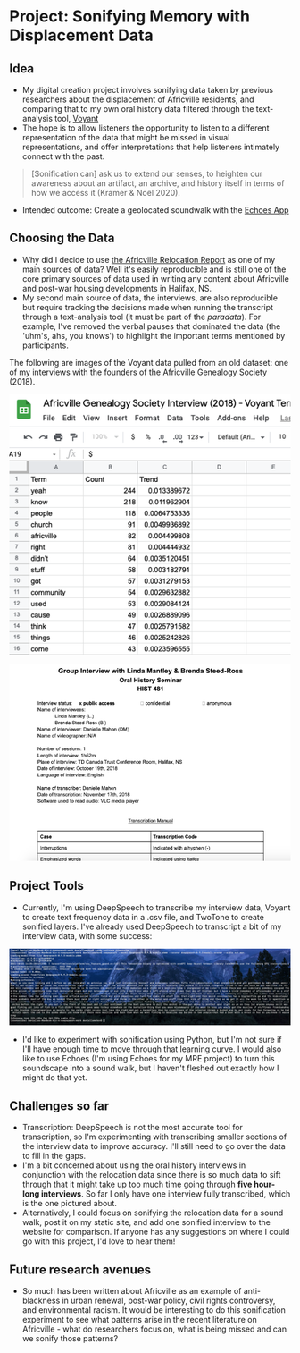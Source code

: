 # Project: Sonifying Memory with Displacement Data 

## Idea

+ My digital creation project involves sonifying data taken by previous researchers about the displacement of Africville residents, and comparing that to my own oral history data filtered through the text-analysis tool, [Voyant](https://voyant-tools.org/?corpus=6d5d54eebc6cba72029f7e417e191edf)
+ The hope is to allow listeners the opportunity to listen to a different representation of the data that might be missed in visual representations, and offer interpretations that help listeners intimately connect with the past.
> [Sonification can] ask us to extend our senses, to heighten our awareness about an artifact, an archive, and history itself in terms of how we access it (Kramer & Noël 2020). 
+ Intended outcome: Create a geolocated soundwalk with the [Echoes App](https://echoes.xyz/)

## Choosing the Data
+ Why did I decide to use [the Africville Relocation Report](https://dalspace.library.dal.ca/handle/10222/55960) as one of my main sources of data? Well it's easily reproducible and is still one of the core primary sources of data used in writing any content about Africville and post-war housing developments in Halifax, NS.
+ My second main source of data, the interviews, are also reproducible but require tracking the decisions made when running the transcript through a text-analysis tool (it must be part of the *paradata*). For example, I've removed the verbal pauses that dominated the data (the 'uhm's, ahs, you knows') to highlight the important terms mentioned by participants. 

The following are images of the Voyant data pulled from an old dataset: one of my interviews with the founders of the Africville Genealogy Society (2018).

![Voyant](Africville-Voyant-Data.png)

![AGS](AGS-Interview.png)

## Project Tools

+ Currently, I'm using DeepSpeech to transcribe my interview data, Voyant to create text frequency data in a .csv file, and TwoTone to create sonified layers. I've already used DeepSpeech to transcript a bit of my interview data, with some success:

![DeepSpeech](deepspeech-interview-transcribe.png)

+ I'd like to experiment with sonification using Python, but I'm not sure if I'll have enough time to move through that learning curve. I would also like to use Echoes (I'm using Echoes for my MRE project) to turn this soundscape into a sound walk, but I haven't fleshed out exactly how I might do that yet.

## Challenges so far

+ Transcription: DeepSpeech is not the most accurate tool for transcription, so I'm experimenting with transcribing smaller sections of the interview data to improve accuracy. I'll still need to go over the data to fill in the gaps.
+ I'm a bit concerned about using the oral history interviews in conjunction with the relocation data since there is so much data to sift through that it might take up too much time going through **five hour-long interviews**. So far I only have one interview fully transcribed, which is the one pictured about.
+ Alternatively, I could focus on sonifying the relocation data for a sound walk, post it on my static site, and add one sonified interview to the website for comparison. If anyone has any suggestions on where I could go with this project, I'd love to hear them!

## Future research avenues
+ So much has been written about Africville as an example of anti-blackness in urban renewal, post-war policy, civil rights controversy, and environmental racism. It would be interesting to do this sonification experiment to see what patterns arise in the recent literature on Africville - what do researchers focus on, what is being missed and can we sonify those patterns?



